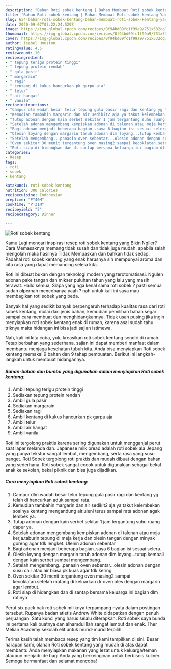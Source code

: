 ```yaml
---
description: "Bahan Roti sobek kentang | Bahan Membuat Roti sobek kentang Yang Bisa Manjain Lidah"
title: "Bahan Roti sobek kentang | Bahan Membuat Roti sobek kentang Yang Bisa Manjain Lidah"
slug: 654-bahan-roti-sobek-kentang-bahan-membuat-roti-sobek-kentang-yang-bisa-manjain-lidah
date: 2020-09-07T03:22:24.529Z
image: https://img-global.cpcdn.com/recipes/0f94bd09fc1f99a9/751x532cq70/roti-sobek-kentang-foto-resep-utama.jpg
thumbnail: https://img-global.cpcdn.com/recipes/0f94bd09fc1f99a9/751x532cq70/roti-sobek-kentang-foto-resep-utama.jpg
cover: https://img-global.cpcdn.com/recipes/0f94bd09fc1f99a9/751x532cq70/roti-sobek-kentang-foto-resep-utama.jpg
author: Isabel Houston
ratingvalue: 4.5
reviewcount: 10
recipeingredient:
- " tepung terigu protein tinggi"
- " tepung protein rendah"
- " gula pasir"
- " margarain"
- " ragi"
- " kentang di kukus hancurkan pk garpu aja"
- " telur"
- " air hangat"
- " vanila"
recipeinstructions:
- "Campur dlm wadah besar telur tepung gula pasir ragi dan kentang yg telah di hancurkan aduk sampai rata."
- "Kemudian tambahin margarin dan air sedikit2 aja ya takut kelembekan soalnya kentang mengandung air.uleni terus sampai rata adonan agak lembek ya."
- "Tutup adonan dengan kain serbet sekitar 1 jam tergantung suhu ruang dapur ya."
- "Setelah adonan mengembang kempiskan adonan di talenan atau meja kerja.taburin tepung di meja kerja dan olesin tangan dengan minyak goreng agar tdk lengket. Ulenin adonan sebentar"
- "Bagi adonan menjadi beberapa bagian..saya 6 bagian isi sesuai selera."
- "Olesin loyang dengan margarin taruh adonan dlm loyang...tutup kembali dengan kain serbet sampai mengembang."
- "Setelah mengembang...panasin oven sebentar...olesin adonan dengan susu cair atau air biasa pk kuas agar tdk kering"
- "Oven sekitar 30 menit tergantung oven masing2 sampai kecoklatan.setelah matang di keluarkan dr oven oles dengan margarin agar lembut."
- "Roti siap di hidangkan dan di santap bersama keluarga.ini bagian dlm rotinya"
categories:
- Resep
tags:
- roti
- sobek
- kentang

katakunci: roti sobek kentang 
nutrition: 300 calories
recipecuisine: Indonesian
preptime: "PT40M"
cooktime: "PT31M"
recipeyield: "3"
recipecategory: Dinner

---
```



![Roti sobek kentang](https://img-global.cpcdn.com/recipes/0f94bd09fc1f99a9/751x532cq70/roti-sobek-kentang-foto-resep-utama.jpg)

Kamu Lagi mencari inspirasi resep roti sobek kentang yang Bikin Ngiler? Cara Memasaknya memang tidak susah dan tidak juga mudah. apabila salah mengolah maka hasilnya Tidak Memuaskan dan bahkan tidak sedap. Padahal roti sobek kentang yang enak harusnya sih mempunyai aroma dan cita rasa yang dapat memancing selera kita.

Roti ini dibuat bukan dengan teknologi modern yang terotomatisasi. Ngulen adonan pake tangan dan mikser puluhan tahun yang lalu yang masih terawat. Hallo semua, Siapa yang nga kenal sama roti sobek ? pasti semua sudah olpernah mencobanya yaah ? nah untuk kali ini saya mau membagikan roti sobek yang beda.

Banyak hal yang sedikit banyak berpengaruh terhadap kualitas rasa dari roti sobek kentang, mulai dari jenis bahan, kemudian pemilihan bahan segar sampai cara membuat dan menghidangkannya. Tidak usah pusing jika ingin menyiapkan roti sobek kentang enak di rumah, karena asal sudah tahu triknya maka hidangan ini bisa jadi sajian istimewa.


Nah, kali ini kita coba, yuk, kreasikan roti sobek kentang sendiri di rumah. Tetap berbahan yang sederhana, sajian ini dapat memberi manfaat dalam membantu menjaga kesehatan tubuh kita. Anda bisa menyiapkan Roti sobek kentang memakai 9 bahan dan 9 tahap pembuatan. Berikut ini langkah-langkah untuk membuat hidangannya.

<!--inarticleads1-->

##### Bahan-bahan dan bumbu yang digunakan dalam menyiapkan Roti sobek kentang:

1. Ambil  tepung terigu protein tinggi
1. Sediakan  tepung protein rendah
1. Ambil  gula pasir
1. Sediakan  margarain
1. Sediakan  ragi
1. Ambil  kentang di kukus hancurkan pk garpu aja
1. Ambil  telur
1. Ambil  air hangat
1. Ambil  vanila


Roti ini tergolong praktis karena sering digunakan untuk mengganjal perut saat lapar melanda dan. Japanese milk bread adalah roti sobek ala Jepang yang punya tekstur sangat lembut, mengembang, serta rasa yang susu banget. Roti Sobek tergolong roti praktis dan mudah dibuat dengan bahan yang sederhana. Roti sobek sangat cocok untuk digunakjan sebagai bekal anak ke sekolah, bekal piknik dan bisa juga dijadikan. 

<!--inarticleads2-->

##### Cara menyiapkan Roti sobek kentang:

1. Campur dlm wadah besar telur tepung gula pasir ragi dan kentang yg telah di hancurkan aduk sampai rata.
1. Kemudian tambahin margarin dan air sedikit2 aja ya takut kelembekan soalnya kentang mengandung air.uleni terus sampai rata adonan agak lembek ya.
1. Tutup adonan dengan kain serbet sekitar 1 jam tergantung suhu ruang dapur ya.
1. Setelah adonan mengembang kempiskan adonan di talenan atau meja kerja.taburin tepung di meja kerja dan olesin tangan dengan minyak goreng agar tdk lengket. Ulenin adonan sebentar
1. Bagi adonan menjadi beberapa bagian..saya 6 bagian isi sesuai selera.
1. Olesin loyang dengan margarin taruh adonan dlm loyang...tutup kembali dengan kain serbet sampai mengembang.
1. Setelah mengembang...panasin oven sebentar...olesin adonan dengan susu cair atau air biasa pk kuas agar tdk kering
1. Oven sekitar 30 menit tergantung oven masing2 sampai kecoklatan.setelah matang di keluarkan dr oven oles dengan margarin agar lembut.
1. Roti siap di hidangkan dan di santap bersama keluarga.ini bagian dlm rotinya


Perut six pack bak roti sobek miliknya terpampang nyata dalam postingan tersebut. Rupanya badan atletis Andrew White didapatkan dengan penuh perjuangan. Satu kunci yang harus selalu diterapkan. Roti sobek saya bunda ini pertama kali buatnya dan alhamdulillah sangat lembut dan enak. Ther Melian Academy sekolah elit untuk murid-murid terpilih. 

Terima kasih telah membaca resep yang tim kami tampilkan di sini. Besar harapan kami, olahan Roti sobek kentang yang mudah di atas dapat membantu Anda menyiapkan makanan yang lezat untuk keluarga/teman ataupun menjadi ide bagi Anda yang berkeinginan untuk berbisnis kuliner. Semoga bermanfaat dan selamat mencoba!
